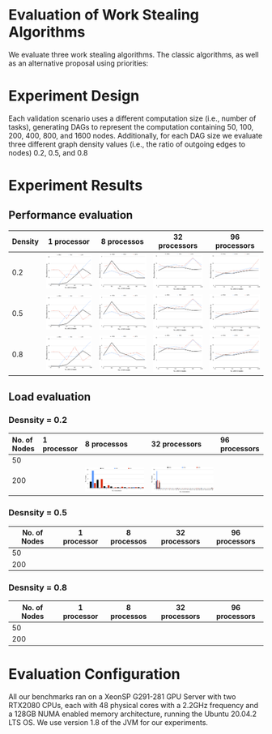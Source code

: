 # Evaluation of Work Stealing Algorithms

We evaluate three work stealing algorithms. The classic algorithms, as well as an alternative proposal using priorities:


# Experiment Design

Each validation scenario uses a different computation size (i.e., number of tasks), generating DAGs to represent the computation containing 50, 100, 200, 400, 800, and 1600 nodes. Additionally, for each DAG size we evaluate three different graph density values (i.e., the ratio of outgoing edges to nodes) 0.2, 0.5, and 0.8


# Experiment Results

## Performance evaluation

  Density | 1 processor | 8 processos | 32 processors | 96 processors 
 -------------- | -------------- | -------------- | -------------- | -------------- 
 0.2  | ![02_1](img/all_02_1.png) | ![02_8](img/all_02_8.png) | ![02_32](img/all_02_32.png) | ![02_96](img/all_02_96.png)
 0.5  | ![05_1](img/all_02_1.png) | ![05_8](img/all_02_8.png) | ![05_32](img/all_02_32.png) | ![05_96](img/all_02_96.png)
 0.8  | ![08_1](img/all_02_1.png) | ![08_8](img/all_02_8.png) | ![08_32](img/all_02_32.png) | ![08_96](img/all_02_96.png)


## Load evaluation

### Desnsity = 0.2

No. of  Nodes | 1 processor | 8 processos | 32 processors | 96 processors
 :-------------- | :-------------- | :-------------- | :-------------- | :--------------  
 50 |  |  |  |  
200 |  | ![02_8_200](img/load_02_8_200.png) | ![02_32_200](img/load_02_32_200.png) |


### Desnsity = 0.5

No. of  Nodes | 1 processor | 8 processos | 32 processors | 96 processors
 -------------- | -------------- | -------------- | -------------- | --------------  
 50 |  |  |  |  
 200 |  |  |  |  

### Desnsity = 0.8

No. of  Nodes | 1 processor | 8 processos | 32 processors | 96 processors
 -------------- | -------------- | -------------- | -------------- | --------------  
 50 |  |  |  |  
 200 |  |  |  |  


# Evaluation Configuration

All our benchmarks ran on a XeonSP G291-281 GPU Server with two RTX2080 CPUs, each with 48 physical cores with a 2.2GHz frequency and a 128GB NUMA enabled memory architecture, running the Ubuntu 20.04.2 LTS OS. We use version 1.8 of the JVM for our experiments.

